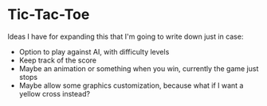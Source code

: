 # Tic-Tac-Toe

Ideas I have for expanding this that I'm going to write down just in case:

* Option to play against AI, with difficulty levels
* Keep track of the score
* Maybe an animation or something when you win, currently the game just stops
* Maybe allow some graphics customization, because what if I want a yellow cross instead?
